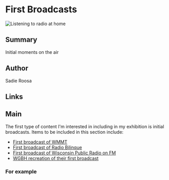# First Broadcasts

![Listening to radio at home](/exhibits/AAPB_Exhibit_StationHistories_image4.jpg)

## Summary

Initial moments on the air

## Author

Sadie Roosa

## Links


## Main

The first type of content I'm interested in including in my exhibition is initial broadcasts. Items to be included in this section include:

-	[First broadcast of WMMT](/catalog/cpb-aacip_138-93gxdb7z)
-	[First broadcast of Radio Bilinque](/catalog/cpb-aacip_375-375tb7ch)
-	[First broadcast of Wisconsin Public Radio on FM](/catalog/cpb-aacip_30-9351d435)
-	[WGBH recreation of their first broadcast](/catalog/cpb-aacip_15-06g1k422)


### For example
